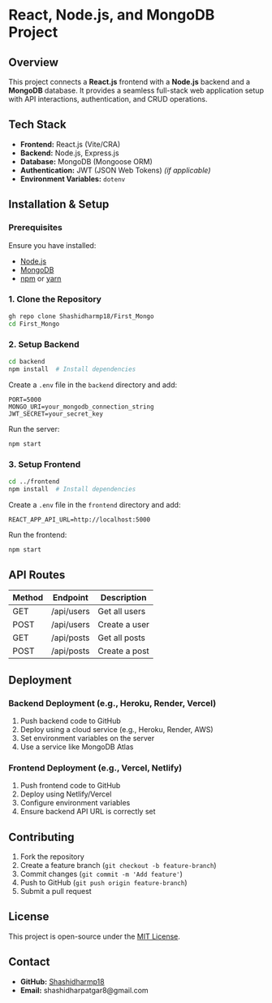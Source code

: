 # React, Node.js, and MongoDB Project

## Overview

This project connects a **React.js** frontend with a **Node.js** backend and a **MongoDB** database. It provides a seamless full-stack web application setup with API interactions, authentication, and CRUD operations.

## Tech Stack

- **Frontend:** React.js (Vite/CRA)
- **Backend:** Node.js, Express.js
- **Database:** MongoDB (Mongoose ORM)
- **Authentication:** JWT (JSON Web Tokens) *(if applicable)*
- **Environment Variables:** `dotenv`

## Installation & Setup

### Prerequisites

Ensure you have installed:

- [Node.js](https://nodejs.org/)
- [MongoDB](https://www.mongodb.com/)
- [npm](https://www.npmjs.com/) or [yarn](https://yarnpkg.com/)

### 1. Clone the Repository

```sh
gh repo clone Shashidharmp18/First_Mongo
cd First_Mongo
```

### 2. Setup Backend

```sh
cd backend
npm install  # Install dependencies
```

Create a `.env` file in the `backend` directory and add:

```env
PORT=5000
MONGO_URI=your_mongodb_connection_string
JWT_SECRET=your_secret_key
```

Run the server:

```sh
npm start
```

### 3. Setup Frontend

```sh
cd ../frontend
npm install  # Install dependencies
```

Create a `.env` file in the `frontend` directory and add:

```env
REACT_APP_API_URL=http://localhost:5000
```

Run the frontend:

```sh
npm start
```

## API Routes

| Method | Endpoint   | Description   |
| ------ | ---------- | ------------- |
| GET    | /api/users | Get all users |
| POST   | /api/users | Create a user |
| GET    | /api/posts | Get all posts |
| POST   | /api/posts | Create a post |

## Deployment

### Backend Deployment (e.g., Heroku, Render, Vercel)

1. Push backend code to GitHub
2. Deploy using a cloud service (e.g., Heroku, Render, AWS)
3. Set environment variables on the server
4. Use a service like MongoDB Atlas

### Frontend Deployment (e.g., Vercel, Netlify)

1. Push frontend code to GitHub
2. Deploy using Netlify/Vercel
3. Configure environment variables
4. Ensure backend API URL is correctly set

## Contributing

1. Fork the repository
2. Create a feature branch (`git checkout -b feature-branch`)
3. Commit changes (`git commit -m 'Add feature'`)
4. Push to GitHub (`git push origin feature-branch`)
5. Submit a pull request

## License

This project is open-source under the [MIT License](LICENSE).

## Contact

- **GitHub:** [Shashidharmp18](https://github.com/Shashidharmp18)
- **Email:** shashidharpatgar8\@gmail.com

